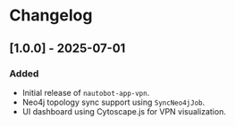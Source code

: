 # Changelog

## [1.0.0] - 2025-07-01
### Added
- Initial release of `nautobot-app-vpn`.
- Neo4j topology sync support using `SyncNeo4jJob`.
- UI dashboard using Cytoscape.js for VPN visualization.